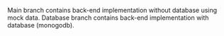 Main branch contains back-end implementation without database using mock data.
Database branch contains back-end implementation with database (monogodb).
